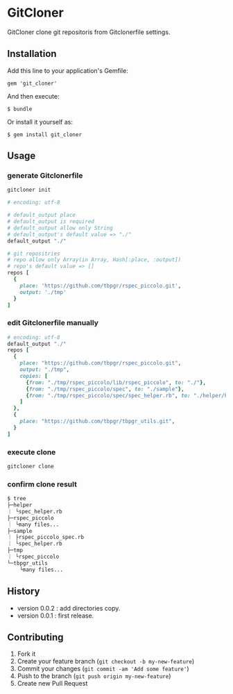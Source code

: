 # GitCloner

GitCloner clone git repositoris from Gitclonerfile settings.

## Installation

Add this line to your application's Gemfile:

    gem 'git_cloner'

And then execute:

    $ bundle

Or install it yourself as:

    $ gem install git_cloner

## Usage

### generate Gitclonerfile

~~~bash
gitcloner init
~~~

~~~ruby
# encoding: utf-8

# default_output place
# default_output is required
# default_output allow only String
# default_output's default value => "./"
default_output "./"

# git repositries
# repo allow only Array(in Array, Hash[:place, :output])
# repo's default value => []
repos [
  {
    place: 'https://github.com/tbpgr/rspec_piccolo.git',
    output: './tmp'
  }
]
~~~

### edit Gitclonerfile manually

~~~ruby
# encoding: utf-8
default_output "./"
repos [
  {
    place: "https://github.com/tbpgr/rspec_piccolo.git",
    output: "./tmp",
    copies: [
      {from: "./tmp/rspec_piccolo/lib/rspec_piccolo", to: "./"}, 
      {from: "./tmp/rspec_piccolo/spec", to: "./sample"}, 
      {from: "./tmp/rspec_piccolo/spec/spec_helper.rb", to: "./helper/helper.rb"}, 
    ]
  },
  {
    place: "https://github.com/tbpgr/tbpgr_utils.git",
  }
]
~~~

### execute clone

~~~bash
gitcloner clone
~~~

### confirm clone result

~~~bash
$ tree
├─helper
｜ └spec_helper.rb
├─rspec_piccolo
｜ └many files...
├─sample
｜ ├rspec_piccolo_spec.rb
｜ └spec_helper.rb
├─tmp
｜ └rspec_piccolo
└─tbpgr_utils
    └many files...
~~~

## History
* version 0.0.2 : add directories copy.
* version 0.0.1 : first release.

## Contributing

1. Fork it
2. Create your feature branch (`git checkout -b my-new-feature`)
3. Commit your changes (`git commit -am 'Add some feature'`)
4. Push to the branch (`git push origin my-new-feature`)
5. Create new Pull Request
